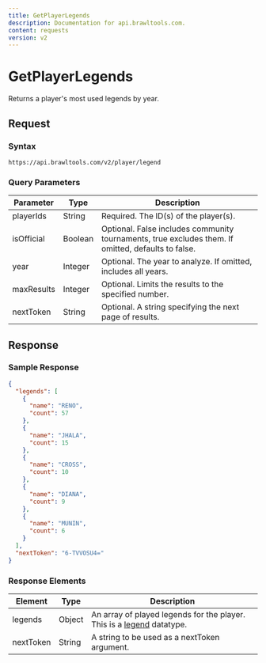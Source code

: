 ```yaml
---
title: GetPlayerLegends
description: Documentation for api.brawltools.com.
content: requests
version: v2
---
```


# GetPlayerLegends

Returns a player's most used legends by year.

## Request

### Syntax

````url
https://api.brawltools.com/v2/player/legend
````

### Query Parameters

| Parameter  | Type    | Description                                                  |
| ---------- | ------- | ------------------------------------------------------------ |
| playerIds  | String  | Required. The ID(s) of the player(s).                        |
| isOfficial | Boolean | Optional. False includes community tournaments, true excludes them. If omitted, defaults to false. |
| year       | Integer | Optional. The year to analyze. If omitted, includes all years. |
| maxResults | Integer | Optional. Limits the results to the specified number.        |
| nextToken  | String  | Optional. A string specifying the next page of results.      |

## Response

### Sample Response

```json
{
  "legends": [
    {
      "name": "RENO",
      "count": 57
    },
    {
      "name": "JHALA",
      "count": 15
    },
    {
      "name": "CROSS",
      "count": 10
    },
    {
      "name": "DIANA",
      "count": 9
    },
    {
      "name": "MUNIN",
      "count": 6
    }
  ],
  "nextToken": "6-TVVOSU4="
}
```

### Response Elements

| Element   | Type   | Description                                                  |
| --------- | ------ | ------------------------------------------------------------ |
| legends   | Object | An array of played legends for the player. This is a <a href="../../datatypes/legend">legend</a> datatype. |
| nextToken | String | A string to be used as a nextToken argument.                 |
